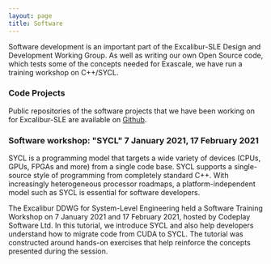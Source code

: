 ```yaml
---
layout: page
title: Software
---
```


Software development is an important part of the Excalibur-SLE Design and Development Working Group.
As well as writing our own Open Source code, which tests some of the
concepts needed for Exascale, we have run a training workshop on C++/SYCL.

### Code Projects

Public repositories of the software projects that we have been working
on for Excalibur-SLE are available on
[Github](https://github.com/Excalibur-SLE).

### Software workshop: "SYCL" 7 January 2021, 17 February 2021

SYCL is a programming model that targets a wide variety of devices
(CPUs, GPUs, FPGAs and more) from a single code base. SYCL supports a
single-source style of programming from completely standard C++. With
increasingly heterogeneous processor roadmaps, a platform-independent
model such as SYCL is essential for software developers.

The Excalibur DDWG for System-Level Engineering held a
Software Training Workshop on 7 January 2021 and 17 February 2021,
hosted by Codeplay Software Ltd. In this tutorial, we introduce SYCL and also help developers
understand how to migrate code from CUDA to SYCL. The tutorial was
constructed around hands-on exercises that help reinforce the concepts
presented during the session.
